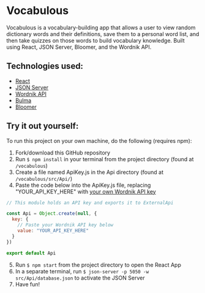 
# Vocabulous
Vocabulous is a vocabulary-building app that allows a user to view random dictionary words and their definitions, save them to a personal word list, and then take quizzes on those words to build vocabulary knowledge. Built using React, JSON Server, Bloomer, and the Wordnik API. 

## Technologies used:
- [React](https://reactjs.org/docs/getting-started.html)
- [JSON Server](https://github.com/typicode/json-server)
- [Wordnik API](https://developer.wordnik.com/)
- [Bulma](https://bulma.io/)
- [Bloomer](https://bloomer.js.org/#/)

## Try it out yourself:
To run this project on your own machine, do the following (requires npm):
1. Fork/download this GitHub repository
1. Run `$ npm install` in your terminal from the project directory (found at `/vocabulous`)
1. Create a file named ApiKey.js in the Api directory (found at `/vocabulous/src/Api/`)
1. Paste the code below into the ApiKey.js file, replacing "YOUR_API_KEY_HERE" with [your own Wordnik API key](https://developer.wordnik.com/ "Sign up for Wordnik API access")
```javascript
// This module holds an API key and exports it to ExternalApi

const Api = Object.create(null, {
  key: {
    // Paste your Wordnik API key below
    value: "YOUR_API_KEY_HERE"
  }
})

export default Api
```
5. Run `$ npm start` from the project directory to open the React App
5. In a separate terminal, run `$ json-server -p 5050 -w src/Api/database.json` to activate the JSON Server
5. Have fun!
